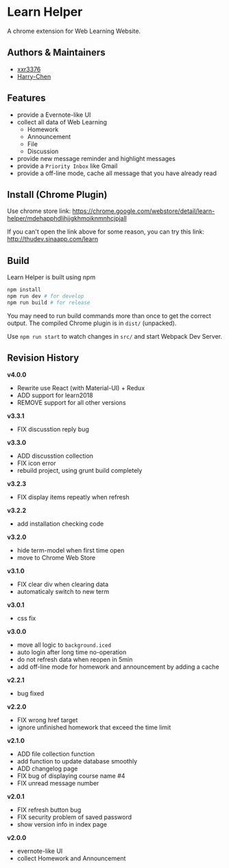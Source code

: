 # Learn Helper

A chrome extension for Web Learning Website.

## Authors & Maintainers

* [xxr3376](https://github.com/xxr3376)
* [Harry-Chen](https://github.com/Harry-Chen)

## Features

* provide a Evernote-like UI
* collect all data of Web Learning
	* Homework
	* Announcement
	* File
	* Discussion
* provide new message reminder and highlight messages
* provide a `Priority Inbox` like Gmail
* provide a off-line mode, cache all message that you have already read

## Install (Chrome Plugin)

Use chrome store link: https://chrome.google.com/webstore/detail/learn-helper/mdehapphdlihjjgkhmoiknmnhcjpjall

If you can't open the link above for some reason, you can try this link: http://thudev.sinaapp.com/learn

## Build

Learn Helper is built using npm
```bash
npm install
npm run dev # for develop
npm run build # for release
```

You may need to run build commands more than once to get the correct output.
The compiled Chrome plugin is in `dist/` (unpacked).

Use `npm run start` to watch changes in `src/` and start Webpack Dev Server.

## Revision History

**v4.0.0**
* Rewrite use React (with Material-UI) + Redux
* ADD support for learn2018
* REMOVE support for all other versions

**v3.3.1**
* FIX discusstion reply bug

**v3.3.0**
* ADD discusstion collection
* FIX icon error
* rebuild project, using grunt build completely

**v3.2.3**
* FIX display items repeatly when refresh

**v3.2.2**
* add installation checking code

**v3.2.0**
* hide term-model when first time open
* move to Chrome Web Store

**v3.1.0**
* FIX clear div when clearing data
* automaticaly switch to new term

**v3.0.1**
* css fix

**v3.0.0**
* move all logic to `background.iced`
* auto login after long time no-operation
* do not refresh data when reopen in 5min
* add off-line mode for homework and announcement by adding a cache

**v2.2.1**
* bug fixed

**v2.2.0**
* FIX wrong href target
* ignore unfinished homework that exceed the time limit

**v2.1.0**
* ADD file collection function
* add function to update database smoothly
* ADD changelog page
* FIX bug of displaying course name #4
* FIX unread message number

**v2.0.1**
* FIX refresh button bug
* FIX security problem of saved password
* show version info in index page

**v2.0.0**
* evernote-like UI
* collect Homework and Announcement
